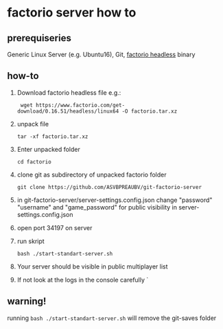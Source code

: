 # factorio server how to

## prerequiseries

Generic Linux Server (e.g. Ubuntu16), Git, [factorio headless](https://factorio.com/download-headless) binary

## how-to

1. Download factorio headless file e.g.:

    ` 
    wget https://www.factorio.com/get-download/0.16.51/headless/linux64 -O factorio.tar.xz
    `
2. unpack file 

    `
    tar -xf factorio.tar.xz
    `

3. Enter unpacked folder 

    `
    cd factorio
    `
    
4. clone git as subdirectory of unpacked factorio folder
    
    `
    git clone https://github.com/ASVBPREAUBV/git-factorio-server
    `
    
5. in git-factorio-server/server-settings.config.json change "password" "username" and "game_password" for public visibility in server-settings.config.json
6. open port 34197 on server
7. run skript

    `
    bash ./start-standart-server.sh
    `
    
8. Your server should be visible in public multiplayer list
9. If not look at the logs in the console carefully
    `
## warning!

running `bash ./start-standart-server.sh` will remove the git-saves folder
